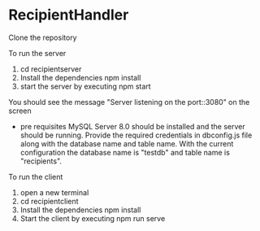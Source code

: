 # RecipientHandler

Clone the repository

To run the server

1. cd recipientserver
2. Install the dependencies
     npm install
3. start the server by executing
     npm start

You should see  the message "Server listening on the port::3080" on the screen

* pre requisites
MySQL Server 8.0 should be installed and the server should be running. 
Provide the required credentials in dbconfig.js file along with the database name and table name.
With the current configuration the  database name is "testdb" and table name is "recipients".

To run the client

1. open a new terminal
2. cd recipientclient
3. Install the dependencies
     npm install
4. Start the client by executing
     npm run serve




  
